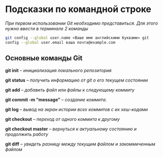 # Подсказки по командной строке
*При первом использовании Git необходимо представиться. Для
этого нужно ввести в терминале 2 команды*
```sh
git config --global user.name «Ваше имя английскими буквами» git 
config --global user.email ваша почта@example.com
```
## Основные команды Git

**git init** – *инициализация локального репозитория*

**git status** – *получить информацию от git о его текущем состоянии*

**git add** – *добавить файл или файлы к следующему коммиту*

**git commit -m “message”** – *создание коммита.*

**git log** – *вывод на экран истории всех коммитов с их хеш-кодами*

**git checkout** – *переход от одного коммита к другому*

**git checkout master** – *вернуться к актуальному состоянию и продолжить работу*

**git diff** – *увидеть разницу между текущим файлом и закоммиченным файлом*

